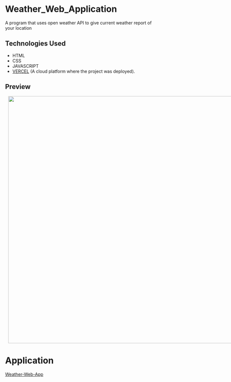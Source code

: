 # Weather_Web_Application
A program that uses open weather API to give current weather report of your location

## Technologies Used
  - HTML
  - CSS
  - JAVASCRIPT
  - [VERCEL](https://vercel.com/home) (A cloud platform where the project was deployed).


## Preview
<div style="display:flex">
     <div style="flex:1;padding-left:10px;">
          <img src= [Demo App Weather](https://github.com/AL-Morchid-Chaymae/The-Weather-Web-App/assets/120697707/0f171223-016d-40ae-bd0d-2dba940fd71a) width="800"/>
     </div>
</div>

# Application 

[Weather-Web-App]()
